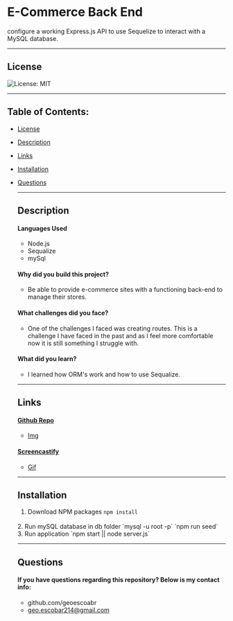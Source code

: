 # E-Commerce Back End

configure a working Express.js API to use Sequelize to interact with a MySQL database.

---

## License

![License: MIT](https://img.shields.io/badge/License-MIT-yellow.svg)

---

## Table of Contents:

- [License](#license)
- [Description](#description)
- [Links](#links)
- [Installation](#installation)
- [Questions](#questions)

  ***

  ## Description

  #### Languages Used

  - Node.js
  - Sequalize
  - mySql

  #### Why did you build this project?

  - Be able to provide e-commerce sites with a functioning back-end to manage their stores.

  #### What challenges did you face?

  - One of the challenges I faced was creating routes. This is a challenge I have faced in the past and as I feel more comfortable now it is still something I struggle with.

  #### What did you learn?

  - I learned how ORM's work and how to use Sequalize.

  ***

  ## Links

  #### [Github Repo](https://github.com/geoescobar/E-Commerce-Backend-GE)

  - [Img](./Assets/github-repo.png)

  #### [Screencastify]()

  - [Gif]()

  ***

  ## Installation

  1. Download NPM packages
   `npm install`
   <br>
  2. Run mySQL database in db folder
   `mysql -u root -p`
      `npm run seed`
      <br>
  3. Run application
   `npm start || node server.js`

  ***

  ## Questions

  #### If you have questions regarding this repository? Below is my contact info:

  - github.com/geoescoabr
  - geo.escobar214@gmail.com
